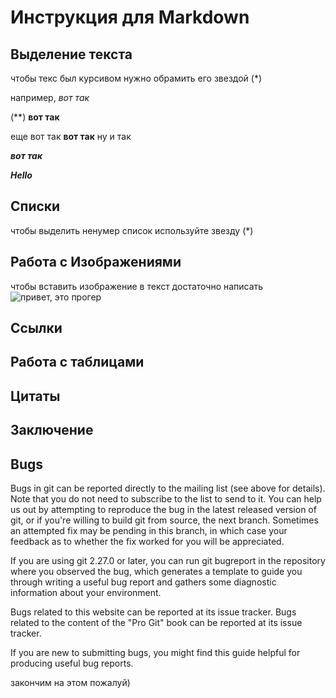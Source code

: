 # Инструкция для  Markdown

## Выделение текста
чтобы текс был курсивом нужно обрамить его звездой (*) 

например, *вот так*

(**) **вот так**

еще вот так **вот так**
ну и так

__*вот так*__

_**Hello**_
## Списки
чтобы выделить ненумер список используйте звезду (*)

## Работа с Изображениями

чтобы вставить изображение в текст достаточно написать
![привет, это прогер](prog.jpg)

## Ссылки

## Работа с таблицами

## Цитаты

## Заключение




## Bugs
Bugs in git can be reported directly to the mailing list (see above for details). Note that you do not need to subscribe to the list to send to it. You can help us out by attempting to reproduce the bug in the latest released version of git, or if you're willing to build git from source, the next branch. Sometimes an attempted fix may be pending in this branch, in which case your feedback as to whether the fix worked for you will be appreciated.

If you are using git 2.27.0 or later, you can run git bugreport in the repository where you observed the bug, which generates a template to guide you through writing a useful bug report and gathers some diagnostic information about your environment.

Bugs related to this website can be reported at its issue tracker. Bugs related to the content of the "Pro Git" book can be reported at its issue tracker.

If you are new to submitting bugs, you might find this guide helpful for producing useful bug reports.

закончим на этом пожалуй)
